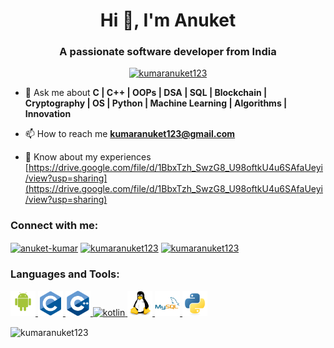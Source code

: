 
<h1 align="center">Hi 👋, I'm Anuket</h1>
<h3 align="center">A passionate software developer from India</h3>


<p align="center"> <a href="https://github.com/ryo-ma/github-profile-trophy"><img src="https://github-profile-trophy.vercel.app/?username=kumaranuket123" alt="kumaranuket123" /></a> </p>

- 💬 Ask me about **C | C++ | OOPs | DSA | SQL | Blockchain | Cryptography | OS | Python | Machine Learning | Algorithms | Innovation**

- 📫 How to reach me **kumaranuket123@gmail.com**

- 📄 Know about my experiences [https://drive.google.com/file/d/1BbxTzh_SwzG8_U98oftkU4u6SAfaUeyi/view?usp=sharing](https://drive.google.com/file/d/1BbxTzh_SwzG8_U98oftkU4u6SAfaUeyi/view?usp=sharing)

<h3 align="left">Connect with me:</h3>
<p align="left">
<a href="https://linkedin.com/in/anuket-kumar" target="blank"><img align="center" src="https://raw.githubusercontent.com/rahuldkjain/github-profile-readme-generator/master/src/images/icons/Social/linked-in-alt.svg" alt="anuket-kumar" height="30" width="40" /></a>
<a href="https://fb.com/kumaranuket123" target="blank"><img align="center" src="https://raw.githubusercontent.com/rahuldkjain/github-profile-readme-generator/master/src/images/icons/Social/facebook.svg" alt="kumaranuket123" height="30" width="40" /></a>
<a href="https://www.leetcode.com/kumaranuket123" target="blank"><img align="center" src="https://raw.githubusercontent.com/rahuldkjain/github-profile-readme-generator/master/src/images/icons/Social/leet-code.svg" alt="kumaranuket123" height="30" width="40" /></a>
</p>

<h3 align="left">Languages and Tools:</h3>
<p align="left"> <a href="https://developer.android.com" target="_blank" rel="noreferrer"> <img src="https://raw.githubusercontent.com/devicons/devicon/master/icons/android/android-original-wordmark.svg" alt="android" width="40" height="40"/> </a> <a href="https://www.cprogramming.com/" target="_blank" rel="noreferrer"> <img src="https://raw.githubusercontent.com/devicons/devicon/master/icons/c/c-original.svg" alt="c" width="40" height="40"/> </a> <a href="https://www.w3schools.com/cpp/" target="_blank" rel="noreferrer"> <img src="https://raw.githubusercontent.com/devicons/devicon/master/icons/cplusplus/cplusplus-original.svg" alt="cplusplus" width="40" height="40"/> </a> <a href="https://kotlinlang.org" target="_blank" rel="noreferrer"> <img src="https://www.vectorlogo.zone/logos/kotlinlang/kotlinlang-icon.svg" alt="kotlin" width="40" height="40"/> </a> <a href="https://www.linux.org/" target="_blank" rel="noreferrer"> <img src="https://raw.githubusercontent.com/devicons/devicon/master/icons/linux/linux-original.svg" alt="linux" width="40" height="40"/> </a> <a href="https://www.mysql.com/" target="_blank" rel="noreferrer"> <img src="https://raw.githubusercontent.com/devicons/devicon/master/icons/mysql/mysql-original-wordmark.svg" alt="mysql" width="40" height="40"/> </a> <a href="https://www.python.org" target="_blank" rel="noreferrer"> <img src="https://raw.githubusercontent.com/devicons/devicon/master/icons/python/python-original.svg" alt="python" width="40" height="40"/> </a> </p>

<p><img align="center" src="https://github-readme-stats.vercel.app/api/top-langs?username=kumaranuket123&show_icons=true&locale=en&layout=compact" alt="kumaranuket123" /></p>
